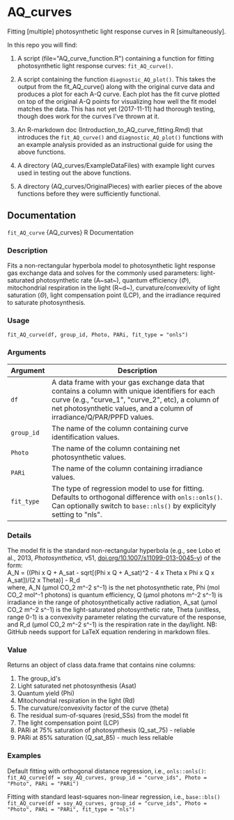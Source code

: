 # AQ_curves

Fitting [multiple] photosynthetic light response curves in R [simultaneously].

In this repo you will find:

1) A script (file="AQ_curve_function.R") containing a function for fitting photosynthetic light response curves: `fit_AQ_curve()`.   

2) A script containing the function `diagnostic_AQ_plot()`. This takes the output from the fit_AQ_curve() along with the original curve data and produces a plot for each A-Q curve. Each plot has the fit curve plotted on top of the original A-Q points for visualizing how well the fit model matches the data. This has not yet (2017-11-11) had thorough testing, though does work for the curves I've thrown at it.   

3) An R-markdown doc (Introduction_to_AQ_curve_fitting.Rmd) that introduces the `fit_AQ_curve()` and `diagnostic_AQ_plot()` functions with an example analysis provided as an instructional guide for using the above functions.   

4) A directory (AQ_curves/ExampleDataFiles) with example light curves used in testing out the above functions.   

5) A directory (AQ_curves/OriginalPieces) with earlier pieces of the above functions before they were sufficiently functional.   

## Documentation

`fit_AQ_curve` {AQ_curves}                                                                        R Documentation

### Description

Fits a non-rectangular hyperbola model to photosynthetic light response gas exchange data and solves for the commonly used parameters: light-saturated photosynthetic rate (A~sat~), quantum efficiency ($\Phi$), mitochondrial respiration in the light (R~d~), curvature/convexivity of light saturation ($\Theta$), light compensation point (LCP), and the irradiance required to saturate photosynthesis.
    
### Usage    
    
`fit_AQ_curve(df, group_id, Photo, PARi, fit_type = "onls")`
    
### Arguments    

Argument      | Description
------------- | ----------------------------------------------------------------
`df`          | A data frame with your gas exchange data that contains a column with unique identifiers for each curve (e.g., "curve_1", "curve_2", etc), a column of net photosynthetic values, and a column of irradiance/Q/PAR/PPFD values.
`group_id`    | The name of the column containing curve identification values.
`Photo`       | The name of the column containing net photosynthetic values.
`PARi`        | The name of the column containing irradiance values.
`fit_type`    | The type of regression model to use for fitting. Defaults to orthogonal difference with `onls::onls()`. Can optionally switch to `base::nls()` by explicityly setting to "nls".

### Details   

The model fit is the standard non-rectangular hyperbola (e.g., see Lobo et al., 2013, _Photosynthetica_, v51, [doi.org/10.1007/s11099-013-0045-y][link to Lobo, et al., 2013]) of the form:   
A_N = ((Phi x Q + A_sat - sqrt[(Phi x Q + A_sat)^2 - 4 x Theta x Phi x Q x A_sat])/(2 x Theta)] - R_d  
where, A_N (µmol CO_2 m^-2 s^-1) is the net photosynthetic rate, Phi (mol CO_2 mol^-1 photons) is quantum efficiency, Q (µmol photons m^-2 s^-1) is irradiance in the range of photosynthetically active radiation, A_sat (µmol CO_2 m^-2 s^-1) is the light-saturated photosynthetic rate, Theta (unitless, range 0-1) is a convexivity parameter relating the curvature of the response, and R_d (µmol CO_2 m^-2 s^-1) is the respiration rate in the day/light.
NB: GitHub needs support for LaTeX equation rendering in markdown files.


### Value   

Returns an object of class data.frame that contains nine columns:  

1. The group_id's  
2. Light saturated net photosynthesis (Asat)  
3. Quantum yield (Phi)  
4. Mitochondrial respiration in the light (Rd)   
5. The curvature/convexivity factor of the curve (theta)  
6. The residual sum-of-squares (resid_SSs) from the model fit  
7. The light compensation point (LCP)  
8. PARi at 75% saturation of photosynthesis (Q_sat_75) - reliable  
9. PARi at 85% saturation (Q_sat_85) - much less reliable  


### Examples   
Default fitting with orthogonal distance regression, i.e., `onls::onls()`:   
`fit_AQ_curve(df = soy_AQ_curves, group_id = "curve_ids", Photo = "Photo", PARi = "PARi")`   

Fitting with standard least-squares non-linear regression, i.e., `base::bls()`   
`fit_AQ_curve(df = soy_AQ_curves, group_id = "curve_ids", Photo = "Photo", PARi = "PARi", fit_type = "nls")`   

[link to Lobo, et al., 2013]: http://doi.org/10.1007/s11099-013-0045-y
